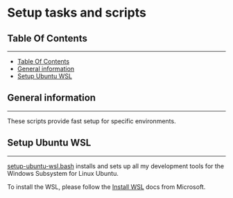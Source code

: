 # Setup tasks and scripts

## Table Of Contents
***
- [Table Of Contents](#table-of-contents)
- [General information](#general-information)
- [Setup Ubuntu WSL](#setup-ubuntu-wsl)

## General information
***
These scripts provide fast setup for specific environments.

## Setup Ubuntu WSL
***
[setup-ubuntu-wsl.bash](setup-ubuntu-wsl.bash) installs and sets up all my development tools for the Windows Subsystem for Linux Ubuntu.

To install the WSL, please follow the [Install WSL](https://docs.microsoft.com/en-us/windows/wsl/install) docs from Microsoft.

